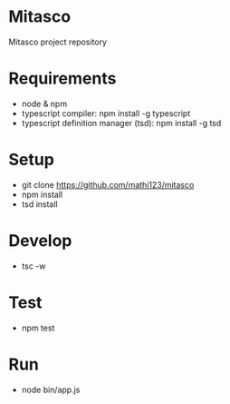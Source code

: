 # Mitasco
Mitasco project repository

# Requirements

- node & npm
- typescript compiler: npm install -g typescript
- typescript definition manager (tsd): npm install -g tsd

# Setup
- git clone https://github.com/mathi123/mitasco
- npm install
- tsd install

# Develop
- tsc -w

# Test
- npm test

# Run
- node bin/app.js
